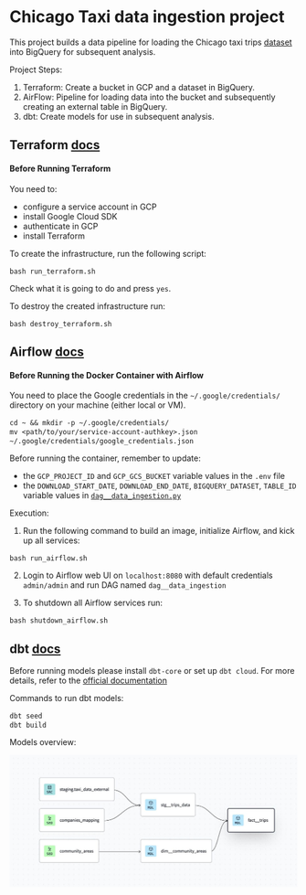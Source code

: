 # Chicago Taxi data ingestion project

This project builds a data pipeline for loading the Chicago taxi trips [dataset](https://data.cityofchicago.org/Transportation/Taxi-Trips/wrvz-psew/data) into BigQuery for subsequent analysis.

Project Steps:
1. Terraform: Create a bucket in GCP and a dataset in BigQuery.
2. AirFlow: Pipeline for loading data into the bucket and subsequently creating an external table in BigQuery.
3. dbt: Create models for use in subsequent analysis.


## Terraform [docs](terraform/README.md)

#### Before Running Terraform
You need to:
 - configure a service account in GCP
 - install Google Cloud SDK
 - authenticate in GCP
 - install Terraform

To create the infrastructure, run the following script:

```shell
bash run_terraform.sh
```
Check what it is going to do and press `yes`.

To destroy the created infrastructure run:

```shell
bash destroy_terraform.sh
```


## Airflow [docs](airflow/README.md)

#### Before Running the Docker Container with Airflow
You need to place the Google credentials in the `~/.google/credentials/` directory on your machine (either local or VM).

```shell
cd ~ && mkdir -p ~/.google/credentials/
mv <path/to/your/service-account-authkey>.json ~/.google/credentials/google_credentials.json
```

Before running the container, remember to update:
- the `GCP_PROJECT_ID` and `GCP_GCS_BUCKET` variable values in the `.env` file
- the `DOWNLOAD_START_DATE`, `DOWNLOAD_END_DATE`, `BIGQUERY_DATASET`, `TABLE_ID` variable values in [`dag__data_ingestion.py`](airflow/dags/data_ingestion/dag__data_ingestion.py)

Execution:
1. Run the following command to build an image, initialize Airflow, and kick up all services:

```shell
bash run_airflow.sh
```

2. Login to Airflow web UI on `localhost:8080` with default credentials `admin/admin` and run DAG named `dag__data_ingestion`

3. To shutdown all Airflow services run:
```shell
bash shutdown_airflow.sh
```



## dbt [docs](dbt/README.md)

Before running models please install `dbt-core` or set up `dbt cloud`. For more details, refer to the [official documentation](https://docs.getdbt.com/docs/get-started-dbt)

Commands to run dbt models:
```
dbt seed
dbt build
```

Models overview:

![Models overview](/pictures/dbt_overview.jpg)
